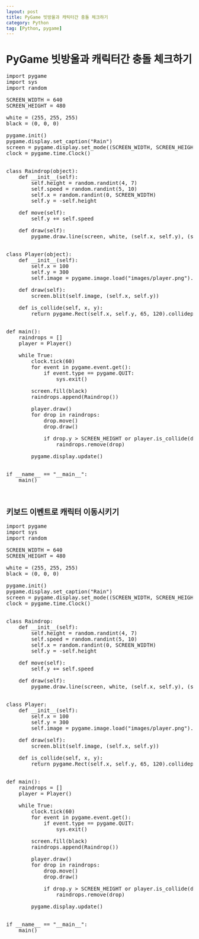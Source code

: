 ```yaml
---
layout: post
title: PyGame 빗방울과 캐릭터간 충돌 체크하기
category: Python
tag: [Python, pygame]
---
```

# PyGame 빗방울과 캐릭터간 충돌 체크하기

<pre class="prettyprint">
import pygame
import sys
import random

SCREEN_WIDTH = 640
SCREEN_HEIGHT = 480

white = (255, 255, 255)
black = (0, 0, 0)

pygame.init()
pygame.display.set_caption("Rain")
screen = pygame.display.set_mode((SCREEN_WIDTH, SCREEN_HEIGHT))
clock = pygame.time.Clock()


class Raindrop(object):
    def __init__(self):
        self.height = random.randint(4, 7)
        self.speed = random.randint(5, 10)
        self.x = random.randint(0, SCREEN_WIDTH)
        self.y = -self.height

    def move(self):
        self.y += self.speed

    def draw(self):
        pygame.draw.line(screen, white, (self.x, self.y), (self.x, self.y + self.height), 1)


class Player(object):
    def __init__(self):
        self.x = 100
        self.y = 300
        self.image = pygame.image.load("images/player.png").convert_alpha()

    def draw(self):
        screen.blit(self.image, (self.x, self.y))

    def is_collide(self, x, y):
        return pygame.Rect(self.x, self.y, 65, 120).collidepoint(x, y)


def main():
    raindrops = []
    player = Player()

    while True:
        clock.tick(60)
        for event in pygame.event.get():
            if event.type == pygame.QUIT:
                sys.exit()

        screen.fill(black)
        raindrops.append(Raindrop())

        player.draw()
        for drop in raindrops:
            drop.move()
            drop.draw()

            if drop.y > SCREEN_HEIGHT or player.is_collide(drop.x, drop.y):
                raindrops.remove(drop)

        pygame.display.update()


if __name__ == "__main__":
    main()
</pre>

<br>

## 키보드 이벤트로 캐릭터 이동시키기

<pre class="prettyprint">
import pygame
import sys
import random

SCREEN_WIDTH = 640
SCREEN_HEIGHT = 480

white = (255, 255, 255)
black = (0, 0, 0)

pygame.init()
pygame.display.set_caption("Rain")
screen = pygame.display.set_mode((SCREEN_WIDTH, SCREEN_HEIGHT))
clock = pygame.time.Clock()


class Raindrop:
    def __init__(self):
        self.height = random.randint(4, 7)
        self.speed = random.randint(5, 10)
        self.x = random.randint(0, SCREEN_WIDTH)
        self.y = -self.height

    def move(self):
        self.y += self.speed

    def draw(self):
        pygame.draw.line(screen, white, (self.x, self.y), (self.x, self.y + self.height), 1)


class Player:
    def __init__(self):
        self.x = 100
        self.y = 300
        self.image = pygame.image.load("images/player.png").convert_alpha()

    def draw(self):
        screen.blit(self.image, (self.x, self.y))

    def is_collide(self, x, y):
        return pygame.Rect(self.x, self.y, 65, 120).collidepoint(x, y)


def main():
    raindrops = []
    player = Player()

    while True:
        clock.tick(60)
        for event in pygame.event.get():
            if event.type == pygame.QUIT:
                sys.exit()

        screen.fill(black)
        raindrops.append(Raindrop())

        player.draw()
        for drop in raindrops:
            drop.move()
            drop.draw()

            if drop.y > SCREEN_HEIGHT or player.is_collide(drop.x, drop.y):
                raindrops.remove(drop)

        pygame.display.update()


if __name__ == "__main__":
    main()
</pre>
